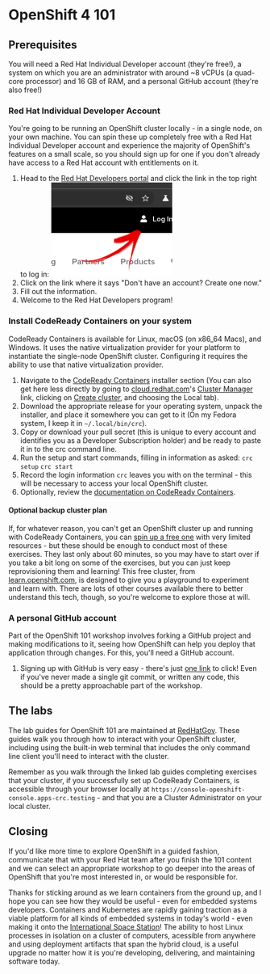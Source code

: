 # OpenShift 4 101

## Prerequisites

You will need a Red Hat Individual Developer account (they're free!), a system on which you are an administrator with around ~8 vCPUs (a quad-core processor) and 16 GB of RAM, and a personal GitHub account (they're also free!)

### Red Hat Individual Developer Account

You're going to be running an OpenShift cluster locally - in a single node, on your own machine. You can spin these up completely free with a Red Hat Individual Developer account and experience the majority of OpenShift's features on a small scale, so you should sign up for one if you don't already have access to a Red Hat account with entitlements on it.

1. Head to the [Red Hat Developers portal](https://developers.redhat.com/) and click the link in the top right to log in:
    ![login](./login.png)
1. Click on the link where it says "Don't have an account? Create one now."
1. Fill out the information.
1. Welcome to the Red Hat Developers program!

### Install CodeReady Containers on your system

CodeReady Containers is available for Linux, macOS (on x86_64 Macs), and Windows. It uses the native virtualization provider for your platform to instantiate the single-node OpenShift cluster. Configuring it requires the ability to use that native virtualization provider.

1. Navigate to the [CodeReady Containers](https://cloud.redhat.com/openshift/create/local) installer section (You can also get here less directly by going to [cloud.redhat.com](https://cloud.redhat.com)'s [Cluster Manager](https://cloud.redhat.com/openshift/) link, clicking on [Create cluster](https://cloud.redhat.com/openshift/create), and choosing the Local tab).
1. Download the appropriate release for your operating system, unpack the installer, and place it somewhere you can get to it (On my Fedora system, I keep it in `~/.local/bin/crc`).
1. Copy or download your pull secret (this is unique to every account and identifies you as a Developer Subscription holder) and be ready to paste it in to the crc command line.
1. Run the setup and start commands, filling in information as asked:
    `crc setup`
    `crc start`
1. Record the login information `crc` leaves you with on the terminal - this will be necessary to access your local OpenShift cluster.
1. Optionally, review the [documentation on CodeReady Containers](https://access.redhat.com/documentation/en-us/red_hat_codeready_containers/).

#### Optional backup cluster plan

If, for whatever reason, you can't get an OpenShift cluster up and running with CodeReady Containers, you can [spin up a free one](https://learn.openshift.com/playgrounds/openshift46/) with very limited resources - but these should be enough to conduct most of these exercises. They last only about 60 minutes, so you may have to start over if you take a bit long on some of the exercises, but you can just keep reprovisioning them and learning! This free cluster, from [learn.openshift.com](https://learn.openshift.com), is designed to give you a playground to experiment and learn with. There are lots of other courses available there to better understand this tech, though, so you're welcome to explore those at will.

### A personal GitHub account

Part of the OpenShift 101 workshop involves forking a GitHub project and making modifications to it, seeing how OpenShift can help you deploy that application through changes. For this, you'll need a GitHub account.

1. Signing up with GitHub is very easy - there's just [one link](https://github.com/join?source=header-home) to click! Even if you've never made a single git commit, or written any code, this should be a pretty approachable part of the workshop.

## The labs

The lab guides for OpenShift 101 are maintained at [RedHatGov](https://redhatgov.io/workshops/openshift_4_101/). These guides walk you through how to interact with your OpenShift cluster, including using the built-in web terminal that includes the only command line client you'll need to interact with the cluster.

Remember as you walk through the linked lab guides completing exercises that your cluster, if you successfully set up CodeReady Containers, is accessible through your browser locally at `https://console-openshift-console.apps-crc.testing` - and that you are a Cluster Administrator on your local cluster.

## Closing

If you'd like more time to explore OpenShift in a guided fashion, communicate that with your Red Hat team after you finish the 101 content and we can select an appropriate workshop to go deeper into the areas of OpenShift that you're most interested in, or would be responsible for.

Thanks for sticking around as we learn containers from the ground up, and I hope you can see how they would be useful - even for embedded systems developers. Containers and Kubernetes are rapidly gaining traction as a viable platform for all kinds of embedded systems in today's world - even making it onto the [International Space Station](https://www.ibm.com/cloud/blog/ibm-develops-a-unique-custom-edge-computing-solution-in-space)! The ability to host Linux processes in isolation on a cluster of computers, acessible from anywhere and using deployment artifacts that span the hybrid cloud, is a useful upgrade no matter how it is you're developing, delivering, and maintaining software today.
